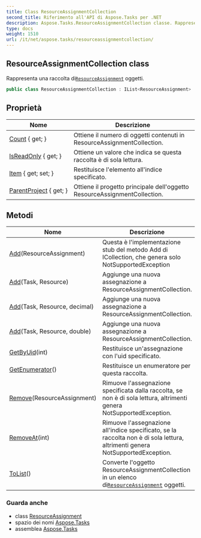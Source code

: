 ```yaml
---
title: Class ResourceAssignmentCollection
second_title: Riferimento all'API di Aspose.Tasks per .NET
description: Aspose.Tasks.ResourceAssignmentCollection classe. Rappresenta una raccolta diResourceAssignment oggetti.
type: docs
weight: 1510
url: /it/net/aspose.tasks/resourceassignmentcollection/
---
```

## ResourceAssignmentCollection class

Rappresenta una raccolta di[`ResourceAssignment`](../resourceassignment/) oggetti.

```csharp
public class ResourceAssignmentCollection : IList<ResourceAssignment>
```

## Proprietà

| Nome | Descrizione |
| --- | --- |
| [Count](../../aspose.tasks/resourceassignmentcollection/count/) { get; } | Ottiene il numero di oggetti contenuti in ResourceAssignmentCollection. |
| [IsReadOnly](../../aspose.tasks/resourceassignmentcollection/isreadonly/) { get; } | Ottiene un valore che indica se questa raccolta è di sola lettura. |
| [Item](../../aspose.tasks/resourceassignmentcollection/item/) { get; set; } | Restituisce l'elemento all'indice specificato. |
| [ParentProject](../../aspose.tasks/resourceassignmentcollection/parentproject/) { get; } | Ottiene il progetto principale dell'oggetto ResourceAssignmentCollection. |

## Metodi

| Nome | Descrizione |
| --- | --- |
| [Add](../../aspose.tasks/resourceassignmentcollection/add/#add_3)(ResourceAssignment) | Questa è l'implementazione stub del metodo Add di ICollection, che genera solo NotSupportedException |
| [Add](../../aspose.tasks/resourceassignmentcollection/add/#add)(Task, Resource) | Aggiunge una nuova assegnazione a ResourceAssignmentCollection. |
| [Add](../../aspose.tasks/resourceassignmentcollection/add/#add_2)(Task, Resource, decimal) | Aggiunge una nuova assegnazione a ResourceAssignmentCollection. |
| [Add](../../aspose.tasks/resourceassignmentcollection/add/#add_1)(Task, Resource, double) | Aggiunge una nuova assegnazione a ResourceAssignmentCollection. |
| [GetByUid](../../aspose.tasks/resourceassignmentcollection/getbyuid/)(int) | Restituisce un'assegnazione con l'uid specificato. |
| [GetEnumerator](../../aspose.tasks/resourceassignmentcollection/getenumerator/)() | Restituisce un enumeratore per questa raccolta. |
| [Remove](../../aspose.tasks/resourceassignmentcollection/remove/)(ResourceAssignment) | Rimuove l'assegnazione specificata dalla raccolta, se non è di sola lettura, altrimenti genera NotSupportedException. |
| [RemoveAt](../../aspose.tasks/resourceassignmentcollection/removeat/)(int) | Rimuove l'assegnazione all'indice specificato, se la raccolta non è di sola lettura, altrimenti genera NotSupportedException. |
| [ToList](../../aspose.tasks/resourceassignmentcollection/tolist/)() | Converte l'oggetto ResourceAssignmentCollection in un elenco di[`ResourceAssignment`](../resourceassignment/) oggetti. |

### Guarda anche

* class [ResourceAssignment](../resourceassignment/)
* spazio dei nomi [Aspose.Tasks](../../aspose.tasks/)
* assemblea [Aspose.Tasks](../../)


